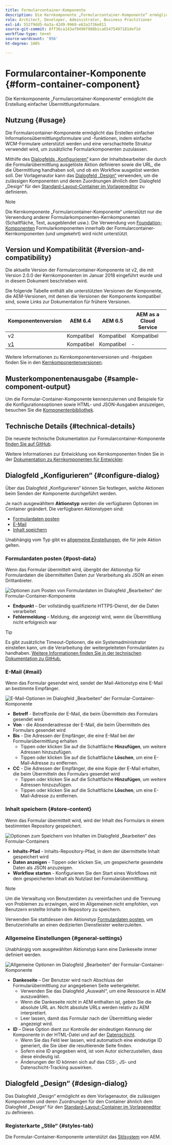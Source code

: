 ```yaml
---
title: Formularcontainer-Komponente
description: Die Kernkomponente „Formularcontainer-Komponente“ ermöglicht die Erstellung einfacher Übermittlungsformulare.
role: Architect, Developer, Administrator, Business Practitioner
exl-id: 552f9dd5-6a3a-42d9-9969-e62a1f36e811
source-git-commit: 8ff36ca143af9496f988b1ca65475497181def1d
workflow-type: tm+mt
source-wordcount: '956'
ht-degree: 100%

---
```


# Formularcontainer-Komponente {#form-container-component}

Die Kernkomponente „Formularcontainer-Komponente“ ermöglicht die Erstellung einfacher Übermittlungsformulare.

## Nutzung {#usage}

Die Formularcontainer-Komponente ermöglicht das Erstellen einfacher Informationsübermittlungsformulare und -funktionen, indem einfache WCM-Formulare unterstützt werden und eine verschachtelte Struktur verwendet wird, um zusätzliche Formularkomponenten zuzulassen.

Mithilfe des [Dialogfelds „Konfigurieren“](#configure-dialog) kann der Inhaltsbearbeiter die durch die Formularübermittlung ausgelöste Aktion definieren sowie die URL, die die Übermittlung handhaben soll, und ob ein Workflow ausgelöst werden soll. Der Vorlagenautor kann das [Dialogfeld „Design“](#design-dialog) verwenden, um die zulässigen Komponenten und deren Zuordnungen ähnlich dem Dialogfeld „Design“ für den [Standard-Layout-Container im Vorlageneditor](https://docs.adobe.com/content/help/de-DE/experience-manager-cloud-service/sites/authoring/features/templates.translate.html) zu definieren.

>[!NOTE]
>
>Die Kernkomponente „Formularcontainer-Komponente“ unterstützt nur die Verwendung anderer Formularkomponenten-Kernkomponenten (Schaltfläche, Text, ausgeblendet usw.). Die Verwendung von [Foundation-Komponenten](https://docs.adobe.com/content/help/de-DE/experience-manager-65/authoring/siteandpage/default-components-foundation.html) Formularkomponenten innerhalb der Formularcontainer-Kernkomponenten (und umgekehrt) wird nicht unterstützt.

## Version und Kompatibilität {#version-and-compatibility}

Die aktuelle Version der Formularcontainer-Komponente ist v2, die mit Version 2.0.0 der Kernkomponenten im Januar 2018 eingeführt wurde und in diesem Dokument beschrieben wird.

Die folgende Tabelle enthält alle unterstützten Versionen der Komponente, die AEM-Versionen, mit denen die Versionen der Komponente kompatibel sind, sowie Links zur Dokumentation für frühere Versionen.

| Komponentenversion | AEM 6.4 | AEM 6.5 | AEM as a Cloud Service |
|--- |--- |--- |---|
| v2 | Kompatibel | Kompatibel | Kompatibel |
| [v1](/help/components/v1/form-container-v1.md) | Kompatibel | Kompatibel | - |

Weitere Informationen zu Kernkomponentenversionen und -freigaben finden Sie in den [Kernkomponentenversionen](/help/versions.md).

## Musterkomponentenausgabe {#sample-component-output}

Um die Formular-Container-Komponente kennenzulernen und Beispiele für die Konfigurationsoptionen sowie HTML- und JSON-Ausgaben anzuzeigen, besuchen Sie die [Komponentenbibliothek](https://adobe.com/go/aem_cmp_library_form_container_de).

## Technische Details {#technical-details}

Die neueste technische Dokumentation zur Formularcontainer-Komponente [finden Sie auf GitHub](https://adobe.com/go/aem_cmp_tech_form_container_v2_de).

Weitere Informationen zur Entwicklung von Kernkomponenten finden Sie in der [Dokumentation zu Kernkomponenten für Entwickler](/help/developing/overview.md).

## Dialogfeld „Konfigurieren“ {#configure-dialog}

Über das Dialogfeld „Konfigurieren“ können Sie festlegen, welche Aktionen beim Senden der Komponente durchgeführt werden.

Je nach ausgewähltem **Aktionstyp** werden die verfügbaren Optionen im Container geändert. Die verfügbaren Aktionstypen sind:

* [Formulardaten posten](#post-data)
* [E-Mail](#mail)
* [Inhalt speichern](#store-content)

Unabhängig vom Typ gibt es [allgemeine Einstellungen](#general-settings), die für jede Aktion gelten.

### Formulardaten posten {#post-data}

Wenn das Formular übermittelt wird, übergibt der Aktionstyp für Formulardaten die übermittelten Daten zur Verarbeitung als JSON an einen Drittanbieter.

![Optionen zum Posten von Formulardaten im Dialogfeld „Bearbeiten“ der Formular-Container-Komponente](/help/assets/form-container-edit-post.png)

* **Endpunkt** – Der vollständig qualifizierte HTTPS-Dienst, der die Daten verarbeitet
* **Fehlermeldung** – Meldung, die angezeigt wird, wenn die Übermittlung nicht erfolgreich war

>[!TIP]
>Es gibt zusätzliche Timeout-Optionen, die ein Systemadministrator einstellen kann, um die Verarbeitung der weitergeleiteten Formulardaten zu handhaben. [Weitere Informationen finden Sie in der technischen Dokumentation zu GitHub.](https://github.com/adobe/aem-core-wcm-components/tree/master/content/src/content/jcr_root/apps/core/wcm/components/form/actions/rpc)

### E-Mail {#mail}

Wenn das Formular gesendet wird, sendet der Mail-Aktionstyp eine E-Mail an bestimmte Empfänger.

![E-Mail-Optionen im Dialogfeld „Bearbeiten“ der Formular-Container-Komponente ](/help/assets/form-container-edit-mail.png)

* **Betreff** - Betreffzeile der E-Mail, die beim Übermitteln des Formulars gesendet wird
* **Von** - die Absenderadresse der E-Mail, die beim Übermitteln des Formulars gesendet wird
* **Bis** - Die Adressen der Empfänger, die eine E-Mail bei der Formularübermittlung erhalten
   * Tippen oder klicken Sie auf die Schaltfläche **Hinzufügen**, um weitere Adressen hinzuzufügen.
   * Tippen oder klicken Sie auf die Schaltfläche **Löschen**, um eine E-Mail-Adresse zu entfernen.
* **CC** - Die Adressen der Empfänger, die eine Kopie der E-Mail erhalten, die beim Übermitteln des Formulars gesendet wird
   * Tippen oder klicken Sie auf die Schaltfläche **Hinzufügen**, um weitere Adressen hinzuzufügen.
   * Tippen oder klicken Sie auf die Schaltfläche **Löschen**, um eine E-Mail-Adresse zu entfernen.

### Inhalt speichern {#store-content}

Wenn das Formular übermittelt wird, wird der Inhalt des Formulars in einem bestimmten Repository gespeichert.

![Optionen zum Speichern von Inhalten im Dialogfeld „Bearbeiten“ des Formular-Containers](/help/assets/form-container-edit-store.png)

* **Inhalts-Pfad** - Inhalts-Repository-Pfad, in dem der übermittelte Inhalt gespeichert wird
* **Daten anzeigen** - Tippen oder klicken Sie, um gespeicherte gesendete Daten als JSON anzuzeigen.
* **Workflow starten** - Konfigurieren Sie den Start eines Workflows mit dem gespeicherten Inhalt als Nutzlast bei Formularübermittlung.

>[!NOTE]
>
>Um die Verwaltung von Benutzerdaten zu vereinfachen und die Trennung von Problemen zu erzwingen, wird im Allgemeinen nicht empfohlen, von Benutzern erstellte Inhalte im Repository zu speichern.
>
>Verwenden Sie stattdessen den Aktionstyp [Formulardaten posten](#post-data), um Benutzerinhalte an einen dedizierten Dienstleister weiterzuleiten.

### Allgemeine Einstellungen {#general-settings}

Unabhängig vom ausgewählten Aktionstyp kann eine Dankeseite immer definiert werden.

![Allgemeine Optionen im Dialogfeld „Bearbeiten“ der Formular-Container-Komponente ](/help/assets/form-container-edit-general.png)

* **Dankeseite** – Der Benutzer wird nach Abschluss der Formularübermittlung zur angegebenen Seite weitergeleitet.
   * Verwenden Sie das Dialogfeld „Auswahl“, um eine Ressource in AEM auszuwählen.
   * Wenn die Dankeseite nicht in AEM enthalten ist, geben Sie die absolute URL an. Nicht absolute URLs werden relativ zu AEM interpretiert.
   * Leer lassen, damit das Formular nach der Übermittlung wieder angezeigt wird.
* **ID** – Diese Option dient zur Kontrolle der eindeutigen Kennung der Komponente in der HTML-Datei und auf der [Datenschicht](/help/developing/data-layer/overview.md).
   * Wenn Sie das Feld leer lassen, wird automatisch eine eindeutige ID generiert, die Sie über die resultierende Seite finden.
   * Sofern eine ID angegeben wird, ist vom Autor sicherzustellen, dass diese eindeutig ist.
   * Änderungen der ID können sich auf das CSS-, JS- und Datenschicht-Tracking auswirken.

## Dialogfeld „Design“ {#design-dialog}

Das Dialogfeld „Design“ ermöglicht es dem Vorlagenautor, die zulässigen Komponenten und deren Zuordnungen für den Container ähnlich dem Dialogfeld „Design“ für den [Standard-Layout-Container im Vorlageneditor](https://docs.adobe.com/content/help/en/experience-manager-cloud-service/sites/authoring/features/templates.html) zu definieren.

### Registerkarte „Stile“ {#styles-tab}

Die Formular-Container-Komponente unterstützt das [Stilsystem](/help/get-started/authoring.md#component-styling) von AEM.
